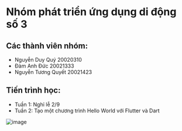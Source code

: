 # Nhóm phát triển ứng dụng di động số 3
## Các thành viên nhóm:
- Nguyễn Duy Quý 20020310
- Đàm Anh Đức 20021333
- Nguyễn Tương Quyết 20021423
## Tiến trình học:
- Tuần 1: Nghỉ lễ 2/9
- Tuần 2: Tạo một chương trình Hello World với Flutter và Dart
 
![image](https://user-images.githubusercontent.com/80798145/190578477-b3df773d-9a59-4421-88d7-bd95aca2dbfd.png)

